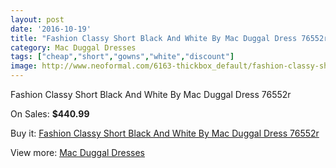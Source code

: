 ```yaml
---
layout: post
date: '2016-10-19'
title: "Fashion Classy Short Black And White By Mac Duggal Dress 76552r"
category: Mac Duggal Dresses
tags: ["cheap","short","gowns","white","discount"]
image: http://www.neoformal.com/6163-thickbox_default/fashion-classy-short-black-and-white-by-mac-duggal-dress-76552r.jpg
---
```

Fashion Classy Short Black And White By Mac Duggal Dress 76552r

On Sales: **$440.99**
<a href="https://www.neoformal.com/en/mac-duggal-dresses/2244-fashion-classy-short-black-and-white-by-mac-duggal-dress-76552r.html"><amp-img layout="responsive" width="600" height="600" src="//www.neoformal.com/6163-thickbox_default/fashion-classy-short-black-and-white-by-mac-duggal-dress-76552r.jpg" alt="Fashion Classy Short Black And White By Mac Duggal Dress 76552r 0" /></a>
<a href="https://www.neoformal.com/en/mac-duggal-dresses/2244-fashion-classy-short-black-and-white-by-mac-duggal-dress-76552r.html"><amp-img layout="responsive" width="600" height="600" src="//www.neoformal.com/6164-thickbox_default/fashion-classy-short-black-and-white-by-mac-duggal-dress-76552r.jpg" alt="Fashion Classy Short Black And White By Mac Duggal Dress 76552r 1" /></a>

Buy it: [Fashion Classy Short Black And White By Mac Duggal Dress 76552r](https://www.neoformal.com/en/mac-duggal-dresses/2244-fashion-classy-short-black-and-white-by-mac-duggal-dress-76552r.html "Fashion Classy Short Black And White By Mac Duggal Dress 76552r")

View more: [Mac Duggal Dresses](https://www.neoformal.com/en/18-mac-duggal-dresses "Mac Duggal Dresses")